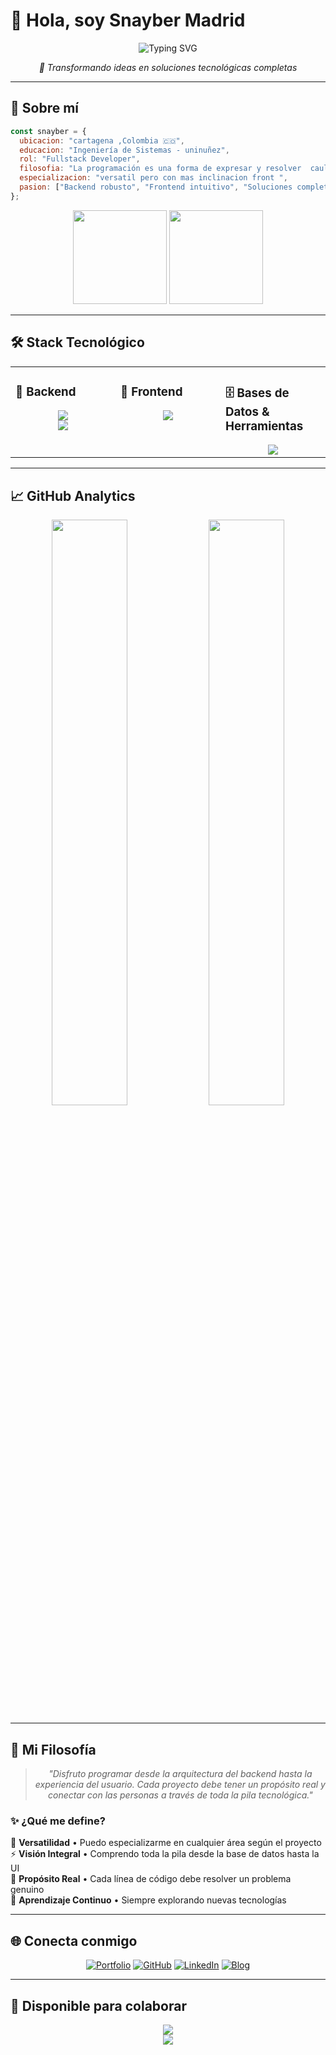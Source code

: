 # 👋 Hola, soy **Snayber Madrid**

<div align="center">
  <img src="https://readme-typing-svg.herokuapp.com?font=Fira+Code&size=22&duration=3000&pause=1000&color=36BCF7&center=true&vCenter=true&width=600&lines=Fullstack+Developer;Estudiante+de+Ingenier%C3%ADa;Creando+soluciones+con+prop%C3%B3sito" alt="Typing SVG" />
</div>

<p align="center">
  <em>🚀 Transformando ideas en soluciones tecnológicas completas</em>
</p>

---

## 🌟 **Sobre mí**

```javascript
const snayber = {
  ubicacion: "cartagena ,Colombia 🇨🇴",
  educacion: "Ingeniería de Sistemas - uninuñez",
  rol: "Fullstack Developer",
  filosofia: "La programación es una forma de expresar y resolver  caulqier cosa",
  especializacion: "versatil pero con mas inclinacion front ",
  pasion: ["Backend robusto", "Frontend intuitivo", "Soluciones completas"]
};
```

<div align="center">
  <img src="https://github-readme-stats.vercel.app/api?username=sn4yber&show_icons=true&theme=tokyonight&hide_border=true&include_all_commits=true&count_private=true" height="150" />
  <img src="https://github-readme-stats.vercel.app/api/top-langs/?username=sn4yber&layout=compact&theme=tokyonight&hide_border=true" height="150" />
</div>

---

## 🛠️ **Stack Tecnológico**

<table>
<tr>
<td valign="top" width="33%">

### 🔧 Backend
<div align="center">
  <img src="https://skillicons.dev/icons?i=java,python,nodejs,typescript" />
  <br>
  <img src="https://skillicons.dev/icons?i=spring,fastapi,express" />
</div>

</td>
<td valign="top" width="33%">

### 🎨 Frontend
<div align="center">
  <img src="https://skillicons.dev/icons?i=html,css,js,react" />
</div>

</td>
<td valign="top" width="33%">

### 🗄️ Bases de Datos & Herramientas
<div align="center">
  <img src="https://skillicons.dev/icons?i=postgres,git,github,vscode" />
  <br>
</div>

</td>
</tr>
</table>

---

## 📈 **GitHub Analytics**

<div align="center">
  <img src="https://streak-stats.demolab.com/?user=sn4yber&theme=tokyonight&hide_border=true" width="49%" />
  <img src="https://github-profile-trophy.vercel.app/?username=sn4yber&theme=tokyonight&no-frame=true&column=4&margin-w=15" width="49%" />
</div>

---

## 💫 **Mi Filosofía**

<div align="center">
  
> *"Disfruto programar desde la arquitectura del backend hasta la experiencia del usuario. Cada proyecto debe tener un propósito real y conectar con las personas a través de toda la pila tecnológica."*

</div>

### ✨ **¿Qué me define?**

🎯 **Versatilidad** • Puedo especializarme en cualquier área según el proyecto  
⚡ **Visión Integral** • Comprendo toda la pila desde la base de datos hasta la UI  
🤝 **Propósito Real** • Cada línea de código debe resolver un problema genuino  
🔄 **Aprendizaje Continuo** • Siempre explorando nuevas tecnologías  

---

## 🌐 **Conecta conmigo**

<div align="center">
  
[![Portfolio](https://img.shields.io/badge/🌐_Portfolio-FF5722?style=for-the-badge&logoColor=white)](https://sn4yber-blog.netlify.app/)
[![GitHub](https://img.shields.io/badge/GitHub-100000?style=for-the-badge&logo=github&logoColor=white)](https://github.com/sn4yber)
[![LinkedIn](https://img.shields.io/badge/LinkedIn-0077B5?style=for-the-badge&logo=linkedin&logoColor=white)](https://linkedin.com/in/snayber-madrid)
[![Blog](https://img.shields.io/badge/📝_Blog-36BCF7?style=for-the-badge&logoColor=white)](https://sn4yber-blog.netlify.app/)

</div>

---

## 🎯 **Disponible para colaborar**

<div align="center">
  <img src="https://capsule-render.vercel.app/api?type=waving&color=36BCF7&height=120&section=footer&text=Siempre%20abierto%20a%20proyectos%20desafiantes&fontSize=24&fontColor=fff&animation=twinkling" />
</div>

<div align="center">
  <img src="https://komarev.com/ghpvc/?username=sn4yber&label=Visitas&color=36BCF7&style=for-the-badge" />
</div>
